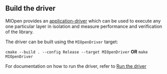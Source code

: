 ## Build the driver

MIOpen provides an [application-driver](https://github.com/ROCm/MIOpen/tree/master/driver) which can be used to execute any one particular layer in isolation and measure performance and verification of the library. 

The driver can be built using the `MIOpenDriver` target:

` cmake --build . --config Release --target MIOpenDriver ` **OR** ` make MIOpenDriver `

For documentation on how to run the driver, refer to [Run the driver](https://github.com/ROCm/MIOpen/blob/develop/driver/README.md)


